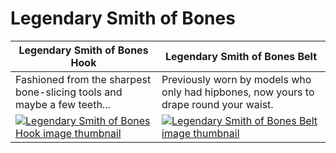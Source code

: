 # Legendary Smith of Bones

| Legendary Smith of Bones Hook | Legendary Smith of Bones Belt |
| ----------------------------- | ----------------------------- |
| Fashioned from the sharpest bone-slicing tools and maybe a few teeth... | Previously worn by models who only had hipbones, now yours to drape round your waist. |
| [![Legendary Smith of Bones Hook image thumbnail](https://seaofthieves.wiki.gg/images/c/c7/Legendary_Smith_of_Bones_Hook.png)](https://seaofthieves.wiki.gg/wiki/Legendary_Smith_of_Bones_Hook) | [![Legendary Smith of Bones Belt image thumbnail](https://seaofthieves.wiki.gg/images/e/e4/Legendary_Smith_of_Bones_Belt.png)](https://seaofthieves.wiki.gg/wiki/Legendary_Smith_of_Bones_Belt) |
